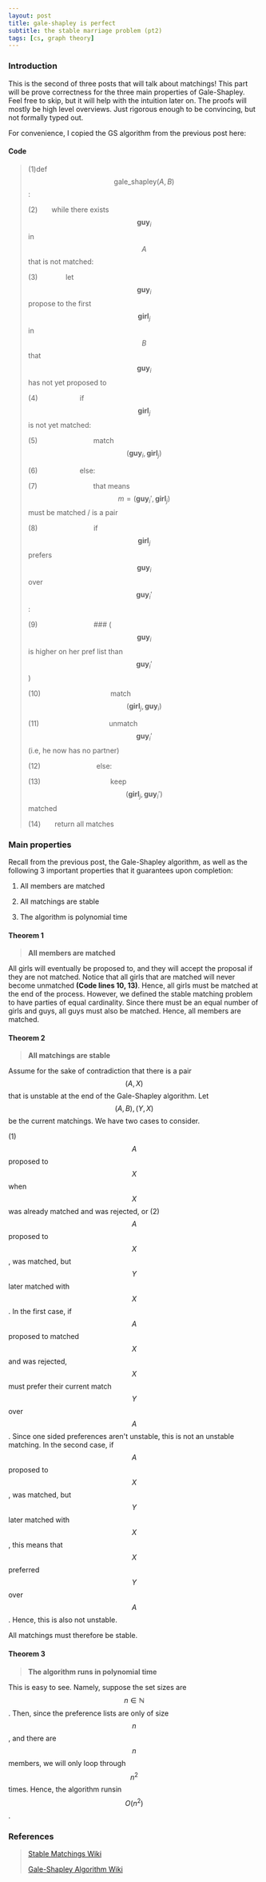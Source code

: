 ```yaml
---
layout: post
title: gale-shapley is perfect
subtitle: the stable marriage problem (pt2)
tags: [cs, graph theory]
---
```


### Introduction
This is the second of three posts that will talk about matchings! This part will be prove correctness for the three main properties of Gale-Shapley. Feel free to skip, but it will help with the intuition later on. The proofs will mostly be high level overviews. Just rigorous enough to be convincing, but not formally typed out.

For convenience, I copied the GS algorithm from the previous post here:

#### Code

>(1)def $$\text{gale_shapley}(A, B)$$:
>
>(2)&emsp;&emsp;while there exists $$\textbf{guy}_i$$ in $$A$$ that is not matched:
>
>(3)&emsp;&emsp;&emsp;&emsp;let $$\textbf{guy}_i$$ propose to the first $$\textbf{girl}_j$$ in $$B$$ that $$\textbf{guy}_i$$ has not yet proposed to
>
>(4)&emsp;&emsp;&emsp;&emsp;&emsp;&emsp;if $$\textbf{girl}_j$$ is not yet matched:
>
>(5)&emsp;&emsp;&emsp;&emsp;&emsp;&emsp;&emsp;&emsp;match $$(\textbf{guy}_i, \textbf{girl}_j)$$
>
>(6)&emsp;&emsp;&emsp;&emsp;&emsp;&emsp;else:
>
>(7)&emsp;&emsp;&emsp;&emsp;&emsp;&emsp;&emsp;&emsp;that means $$m = (\textbf{guy}_i', \textbf{girl}_j)$$ must be matched / is a pair
>
>(8)&emsp;&emsp;&emsp;&emsp;&emsp;&emsp;&emsp;&emsp;if $$\textbf{girl}_j$$ prefers $$\textbf{guy}_i$$ over $$\textbf{guy}_i'$$:
>
>(9)&emsp;&emsp;&emsp;&emsp;&emsp;&emsp;&emsp;&emsp;### ($$\textbf{guy}_i$$ is higher on her pref list than $$\textbf{guy}_i'$$)
>
>(10)&emsp;&emsp;&emsp;&emsp;&emsp;&emsp;&emsp;&emsp;&emsp;&emsp;match $$(\textbf{girl}_j, \textbf{guy}_i)$$
>
>(11)&emsp;&emsp;&emsp;&emsp;&emsp;&emsp;&emsp;&emsp;&emsp;&emsp;unmatch $$\textbf{guy}_i'$$ (i.e, he now has no partner)
>
>(12)&emsp;&emsp;&emsp;&emsp;&emsp;&emsp;&emsp;&emsp;else:
>
>(13)&emsp;&emsp;&emsp;&emsp;&emsp;&emsp;&emsp;&emsp;&emsp;&emsp;keep $$(\textbf{girl}_j, \textbf{guy}_i')$$ matched
>
>(14)&emsp;&emsp;return all matches

### Main properties

Recall from the previous post, the Gale-Shapley algorithm, as well as the following 3 important properties that it guarantees upon completion:

1) All members are matched

2) All matchings are stable

3) The algorithm is polynomial time

#### Theorem 1
>**All members are matched**

All girls will eventually be proposed to, and they will accept the proposal if they are not matched. Notice that all girls that are matched will never become unmatched **(Code lines 10, 13)**. Hence, all girls must be matched at the end of the process. However, we defined the stable matching problem to have parties of equal cardinality. Since there must be an equal number of girls and guys, all guys must also be matched. Hence, all members are matched.

#### Theorem 2
>**All matchings are stable**

Assume for the sake of contradiction that there is a pair $$(A, X)$$ that is unstable at the end of the Gale-Shapley algorithm. Let $$(A, B), (Y, X)$$ be the current matchings. We have two cases to consider. 

(1) $$A$$ proposed to $$X$$ when $$X$$ was already matched and was rejected, or (2) $$A$$ proposed to $$X$$, was matched, but $$Y$$ later matched with $$X$$. In the first case, if $$A$$ proposed to matched $$X$$ and was rejected, $$X$$ must prefer their current match $$Y$$ over $$A$$. Since one sided preferences aren't unstable, this is not an unstable matching. In the second case, if $$A$$ proposed to $$X$$, was matched, but $$Y$$ later matched with $$X$$, this means that $$X$$ preferred $$Y$$ over $$A$$. Hence, this is also not unstable. 

All matchings must therefore be stable.

#### Theorem 3
>**The algorithm runs in polynomial time**

This is easy to see. Namely, suppose the set sizes are $$n \in \mathbb{N}$$. Then, since the preference lists are only of size $$n$$, and there are $$n$$ members, we will only loop through $$n^2$$ times. Hence, the algorithm runsin $$O(n^2)$$. 

### References

>[Stable Matchings Wiki](https://en.wikipedia.org/wiki/Stable_marriage_problem)
>
>[Gale-Shapley Algorithm Wiki](https://en.wikipedia.org/wiki/Gale%E2%80%93Shapley_algorithm)

